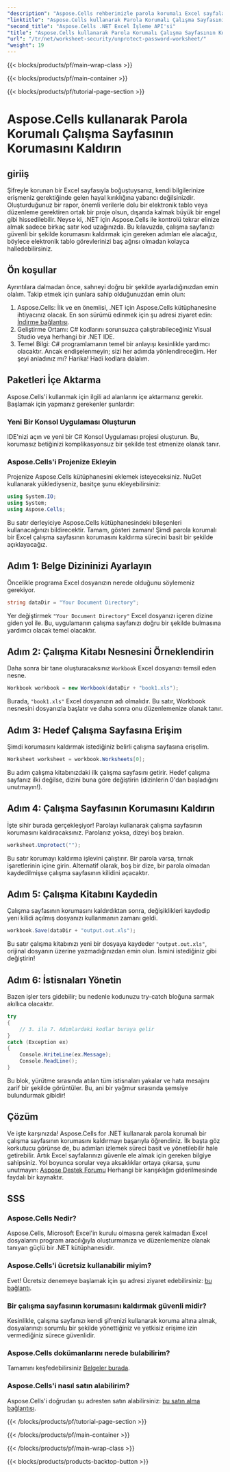 ```yaml
---
"description": "Aspose.Cells rehberimizle parola korumalı Excel sayfalarınızın kilidini açın! C# kullanarak zahmetsizce erişimi yeniden sağlamak için kolay adımlar."
"linktitle": "Aspose.Cells kullanarak Parola Korumalı Çalışma Sayfasının Korumasını Kaldırın"
"second_title": "Aspose.Cells .NET Excel İşleme API'si"
"title": "Aspose.Cells kullanarak Parola Korumalı Çalışma Sayfasının Korumasını Kaldırın"
"url": "/tr/net/worksheet-security/unprotect-password-worksheet/"
"weight": 19
---
```


{{< blocks/products/pf/main-wrap-class >}}

{{< blocks/products/pf/main-container >}}

{{< blocks/products/pf/tutorial-page-section >}}

# Aspose.Cells kullanarak Parola Korumalı Çalışma Sayfasının Korumasını Kaldırın

## giriiş
Şifreyle korunan bir Excel sayfasıyla boğuştuysanız, kendi bilgilerinize erişmeniz gerektiğinde gelen hayal kırıklığına yabancı değilsinizdir. Oluşturduğunuz bir rapor, önemli verilerle dolu bir elektronik tablo veya düzenleme gerektiren ortak bir proje olsun, dışarıda kalmak büyük bir engel gibi hissedilebilir. Neyse ki, .NET için Aspose.Cells ile kontrolü tekrar elinize almak sadece birkaç satır kod uzağınızda. Bu kılavuzda, çalışma sayfanızı güvenli bir şekilde korumasını kaldırmak için gereken adımları ele alacağız, böylece elektronik tablo görevlerinizi baş ağrısı olmadan kolayca halledebilirsiniz.
## Ön koşullar
Ayrıntılara dalmadan önce, sahneyi doğru bir şekilde ayarladığınızdan emin olalım. Takip etmek için şunlara sahip olduğunuzdan emin olun:
1. Aspose.Cells: İlk ve en önemlisi, .NET için Aspose.Cells kütüphanesine ihtiyacınız olacak. En son sürümü edinmek için şu adresi ziyaret edin: [İndirme bağlantısı](https://releases.aspose.com/cells/net/).
2. Geliştirme Ortamı: C# kodlarını sorunsuzca çalıştırabileceğiniz Visual Studio veya herhangi bir .NET IDE.
3. Temel Bilgi: C# programlamanın temel bir anlayışı kesinlikle yardımcı olacaktır. Ancak endişelenmeyin; sizi her adımda yönlendireceğim.
Her şeyi anladınız mı? Harika! Hadi kodlara dalalım.
## Paketleri İçe Aktarma
Aspose.Cells'i kullanmak için ilgili ad alanlarını içe aktarmanız gerekir. Başlamak için yapmanız gerekenler şunlardır:
### Yeni Bir Konsol Uygulaması Oluşturun
IDE'nizi açın ve yeni bir C# Konsol Uygulaması projesi oluşturun. Bu, korumasız betiğinizi komplikasyonsuz bir şekilde test etmenize olanak tanır.
### Aspose.Cells'i Projenize Ekleyin
Projenize Aspose.Cells kütüphanesini eklemek isteyeceksiniz. NuGet kullanarak yüklediyseniz, basitçe şunu ekleyebilirsiniz:
```csharp
using System.IO;
using System;
using Aspose.Cells;
```
Bu satır derleyiciye Aspose.Cells kütüphanesindeki bileşenleri kullanacağınızı bildirecektir.
Tamam, gösteri zamanı! Şimdi parola korumalı bir Excel çalışma sayfasının korumasını kaldırma sürecini basit bir şekilde açıklayacağız.
## Adım 1: Belge Dizininizi Ayarlayın
Öncelikle programa Excel dosyanızın nerede olduğunu söylemeniz gerekiyor.
```csharp
string dataDir = "Your Document Directory";
```
Yer değiştirmek `"Your Document Directory"` Excel dosyanızı içeren dizine giden yol ile. Bu, uygulamanın çalışma sayfanızı doğru bir şekilde bulmasına yardımcı olacak temel olacaktır.
## Adım 2: Çalışma Kitabı Nesnesini Örneklendirin
Daha sonra bir tane oluşturacaksınız `Workbook` Excel dosyanızı temsil eden nesne.
```csharp
Workbook workbook = new Workbook(dataDir + "book1.xls");
```
Burada, `"book1.xls"` Excel dosyanızın adı olmalıdır. Bu satır, Workbook nesnesini dosyanızla başlatır ve daha sonra onu düzenlemenize olanak tanır.
## Adım 3: Hedef Çalışma Sayfasına Erişim
Şimdi korumasını kaldırmak istediğiniz belirli çalışma sayfasına erişelim.
```csharp
Worksheet worksheet = workbook.Worksheets[0];
```
Bu adım çalışma kitabınızdaki ilk çalışma sayfasını getirir. Hedef çalışma sayfanız ilki değilse, dizini buna göre değiştirin (dizinlerin 0'dan başladığını unutmayın!).
## Adım 4: Çalışma Sayfasının Korumasını Kaldırın
İşte sihir burada gerçekleşiyor! Parolayı kullanarak çalışma sayfasının korumasını kaldıracaksınız. Parolanız yoksa, dizeyi boş bırakın.
```csharp
worksheet.Unprotect("");
```
Bu satır korumayı kaldırma işlevini çalıştırır. Bir parola varsa, tırnak işaretlerinin içine girin. Alternatif olarak, boş bir dize, bir parola olmadan kaydedilmişse çalışma sayfasının kilidini açacaktır.
## Adım 5: Çalışma Kitabını Kaydedin
Çalışma sayfasının korumasını kaldırdıktan sonra, değişiklikleri kaydedip yeni kilidi açılmış dosyanızı kullanmanın zamanı geldi.
```csharp
workbook.Save(dataDir + "output.out.xls");
```
Bu satır çalışma kitabınızı yeni bir dosyaya kaydeder `"output.out.xls"`, orijinal dosyanın üzerine yazmadığınızdan emin olun. İsmini istediğiniz gibi değiştirin!
## Adım 6: İstisnaları Yönetin
Bazen işler ters gidebilir; bu nedenle kodunuzu try-catch bloğuna sarmak akıllıca olacaktır.
```csharp
try
{
    // 3. ila 7. Adımlardaki kodlar buraya gelir
}
catch (Exception ex)
{
    Console.WriteLine(ex.Message);
    Console.ReadLine();
}
```
Bu blok, yürütme sırasında atılan tüm istisnaları yakalar ve hata mesajını zarif bir şekilde görüntüler. Bu, ani bir yağmur sırasında şemsiye bulundurmak gibidir!
## Çözüm
Ve işte karşınızda! Aspose.Cells for .NET kullanarak parola korumalı bir çalışma sayfasının korumasını kaldırmayı başarıyla öğrendiniz. İlk başta göz korkutucu görünse de, bu adımları izlemek süreci basit ve yönetilebilir hale getirebilir. Artık Excel sayfalarınızı güvenle ele almak için gereken bilgiye sahipsiniz. Yol boyunca sorular veya aksaklıklar ortaya çıkarsa, şunu unutmayın: [Aspose Destek Forumu](https://forum.aspose.com/c/cells/9) Herhangi bir karışıklığın giderilmesinde faydalı bir kaynaktır.
## SSS
### Aspose.Cells Nedir?
Aspose.Cells, Microsoft Excel'in kurulu olmasına gerek kalmadan Excel dosyalarını program aracılığıyla oluşturmanıza ve düzenlemenize olanak tanıyan güçlü bir .NET kütüphanesidir.
### Aspose.Cells'i ücretsiz kullanabilir miyim?
Evet! Ücretsiz denemeye başlamak için şu adresi ziyaret edebilirsiniz: [bu bağlantı](https://releases.aspose.com/).
### Bir çalışma sayfasının korumasını kaldırmak güvenli midir?
Kesinlikle, çalışma sayfanızı kendi şifrenizi kullanarak koruma altına almak, dosyalarınızı sorumlu bir şekilde yönettiğiniz ve yetkisiz erişime izin vermediğiniz sürece güvenlidir.
### Aspose.Cells dokümanlarını nerede bulabilirim?
Tamamını keşfedebilirsiniz [Belgeler burada](https://reference.aspose.com/cells/net/).
### Aspose.Cells'i nasıl satın alabilirim?
Aspose.Cells'i doğrudan şu adresten satın alabilirsiniz: [bu satın alma bağlantısı](https://purchase.aspose.com/buy).

{{< /blocks/products/pf/tutorial-page-section >}}

{{< /blocks/products/pf/main-container >}}

{{< /blocks/products/pf/main-wrap-class >}}

{{< blocks/products/products-backtop-button >}}